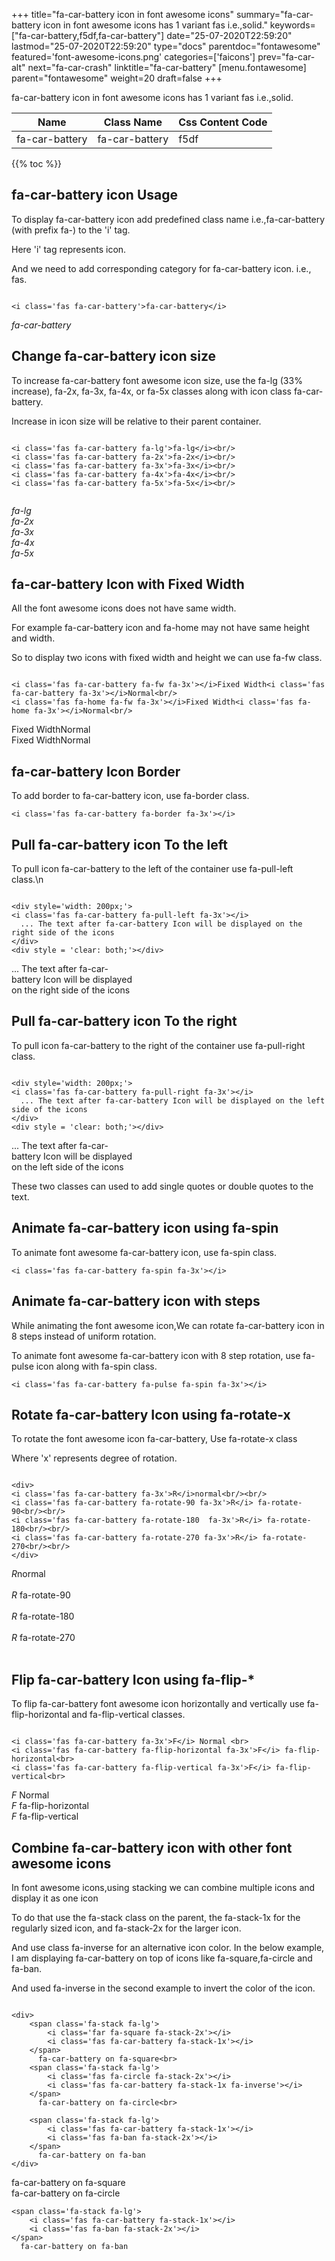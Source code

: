 +++
title="fa-car-battery icon in font awesome icons"
summary="fa-car-battery icon in font awesome icons has 1 variant fas i.e.,solid."
keywords=["fa-car-battery,f5df,fa-car-battery"]
date="25-07-2020T22:59:20"
lastmod="25-07-2020T22:59:20"
type="docs"
parentdoc="fontawesome"
featured='font-awesome-icons.png'
categories=['faicons']
prev="fa-car-alt"
next="fa-car-crash"
linktitle="fa-car-battery"
[menu.fontawesome]
parent="fontawesome"
weight=20
draft=false
+++


fa-car-battery icon in font awesome icons has 1 variant fas i.e.,solid.

<div class='table-responsive'><table class='table'><thead><tr><th>Name</th><th>Class Name</th><th>Css Content Code</th></tr></thead><tbody><tr><td>fa-car-battery</td><td>fa-car-battery</td><td>f5df</td></tr></tbody></table></div>


{{% toc %}}


## fa-car-battery icon Usage

To display fa-car-battery icon add predefined class name i.e.,fa-car-battery (with prefix fa-) to the 'i' tag.

Here 'i' tag represents icon.

And we need to add corresponding category for fa-car-battery icon. i.e., fas.


```

<i class='fas fa-car-battery'>fa-car-battery</i>
```

<i class='fas fa-car-battery'>fa-car-battery</i>




## Change fa-car-battery icon size
To increase fa-car-battery font awesome icon size, use the fa-lg (33% increase), fa-2x, fa-3x, fa-4x, or fa-5x classes along with icon class fa-car-battery.

Increase in icon size will be relative to their parent container. 

```

<i class='fas fa-car-battery fa-lg'>fa-lg</i><br/>
<i class='fas fa-car-battery fa-2x'>fa-2x</i><br/>
<i class='fas fa-car-battery fa-3x'>fa-3x</i><br/>
<i class='fas fa-car-battery fa-4x'>fa-4x</i><br/>
<i class='fas fa-car-battery fa-5x'>fa-5x</i><br/>
            
```

<i class='fas fa-car-battery fa-lg'>fa-lg</i><br/>
<i class='fas fa-car-battery fa-2x'>fa-2x</i><br/>
<i class='fas fa-car-battery fa-3x'>fa-3x</i><br/>
<i class='fas fa-car-battery fa-4x'>fa-4x</i><br/>
<i class='fas fa-car-battery fa-5x'>fa-5x</i><br/>
            



## fa-car-battery Icon with Fixed Width 

All the font awesome icons does not have same width.

For example fa-car-battery icon and fa-home may not have same height and width.

So to display two icons with fixed width and height we can use fa-fw class.


```

<i class='fas fa-car-battery fa-fw fa-3x'></i>Fixed Width<i class='fas fa-car-battery fa-3x'></i>Normal<br/>
<i class='fas fa-home fa-fw fa-3x'></i>Fixed Width<i class='fas fa-home fa-3x'></i>Normal<br/>
```

<i class='fas fa-car-battery fa-fw fa-3x'></i>Fixed Width<i class='fas fa-car-battery fa-3x'></i>Normal<br/>
<i class='fas fa-home fa-fw fa-3x'></i>Fixed Width<i class='fas fa-home fa-3x'></i>Normal<br/>



## fa-car-battery Icon Border 

To add border to fa-car-battery icon, use fa-border class.


```
<i class='fas fa-car-battery fa-border fa-3x'></i>

```
<i class='fas fa-car-battery fa-border fa-3x'></i>





## Pull fa-car-battery icon To the left

To pull icon fa-car-battery to the left of the container use fa-pull-left class.\n

```

<div style='width: 200px;'>
<i class='fas fa-car-battery fa-pull-left fa-3x'></i>
  ... The text after fa-car-battery Icon will be displayed on the right side of the icons
</div>
<div style = 'clear: both;'></div>
```

<div style='width: 200px;'>
<i class='fas fa-car-battery fa-pull-left fa-3x'></i>
  ... The text after fa-car-battery Icon will be displayed on the right side of the icons
</div>
<div style = 'clear: both;'></div>




## Pull fa-car-battery icon To the right
To pull icon fa-car-battery to the right of the container use fa-pull-right class.

```

<div style='width: 200px;'>
<i class='fas fa-car-battery fa-pull-right fa-3x'></i>
  ... The text after fa-car-battery Icon will be displayed on the left side of the icons
</div>
<div style = 'clear: both;'></div>
```

<div style='width: 200px;'>
<i class='fas fa-car-battery fa-pull-right fa-3x'></i>
  ... The text after fa-car-battery Icon will be displayed on the left side of the icons
</div>
<div style = 'clear: both;'></div>

These two classes can used to add single quotes or double quotes to the text.


## Animate fa-car-battery icon using fa-spin
To animate font awesome fa-car-battery icon, use fa-spin class.

```
<i class='fas fa-car-battery fa-spin fa-3x'></i>
```
<i class='fas fa-car-battery fa-spin fa-3x'></i>




## Animate fa-car-battery icon with steps
While animating the font awesome icon,We can rotate fa-car-battery icon in 8 steps instead of uniform rotation.

To animate font awesome fa-car-battery icon with 8 step rotation, use fa-pulse icon along with fa-spin class.


```
<i class='fas fa-car-battery fa-pulse fa-spin fa-3x'></i>

```
<i class='fas fa-car-battery fa-pulse fa-spin fa-3x'></i>





## Rotate fa-car-battery Icon using fa-rotate-x
To rotate the font awesome icon fa-car-battery, Use fa-rotate-x class

Where 'x' represents degree of rotation.


```

<div>
<i class='fas fa-car-battery fa-3x'>R</i>normal<br/><br/>
<i class='fas fa-car-battery fa-rotate-90 fa-3x'>R</i> fa-rotate-90<br/><br/> 
<i class='fas fa-car-battery fa-rotate-180  fa-3x'>R</i> fa-rotate-180<br/><br/> 
<i class='fas fa-car-battery fa-rotate-270 fa-3x'>R</i> fa-rotate-270<br/><br/>
</div>
```

<div>
<i class='fas fa-car-battery fa-3x'>R</i>normal<br/><br/>
<i class='fas fa-car-battery fa-rotate-90 fa-3x'>R</i> fa-rotate-90<br/><br/> 
<i class='fas fa-car-battery fa-rotate-180  fa-3x'>R</i> fa-rotate-180<br/><br/> 
<i class='fas fa-car-battery fa-rotate-270 fa-3x'>R</i> fa-rotate-270<br/><br/>
</div>




## Flip fa-car-battery Icon using fa-flip-*
To flip fa-car-battery font awesome icon horizontally and vertically use fa-flip-horizontal and fa-flip-vertical classes. 

```

<i class='fas fa-car-battery fa-3x'>F</i> Normal <br>
<i class='fas fa-car-battery fa-flip-horizontal fa-3x'>F</i> fa-flip-horizontal<br>
<i class='fas fa-car-battery fa-flip-vertical fa-3x'>F</i> fa-flip-vertical<br>
```

<i class='fas fa-car-battery fa-3x'>F</i> Normal <br>
<i class='fas fa-car-battery fa-flip-horizontal fa-3x'>F</i> fa-flip-horizontal<br>
<i class='fas fa-car-battery fa-flip-vertical fa-3x'>F</i> fa-flip-vertical<br>




## Combine fa-car-battery icon with other font awesome icons
In font awesome icons,using stacking we can combine multiple icons and display it as one icon 

To do that use the fa-stack class on the parent, the fa-stack-1x for the regularly sized icon, and fa-stack-2x for the larger icon.

And use class fa-inverse for an alternative icon color. 
In the below example, I am displaying fa-car-battery on top of icons like fa-square,fa-circle and fa-ban.

And used fa-inverse in the second example to invert the color of the icon.

```

<div>
    <span class='fa-stack fa-lg'>
        <i class='far fa-square fa-stack-2x'></i>
        <i class='fas fa-car-battery fa-stack-1x'></i>
    </span>
      fa-car-battery on fa-square<br>
    <span class='fa-stack fa-lg'>
        <i class='fas fa-circle fa-stack-2x'></i>
        <i class='fas fa-car-battery fa-stack-1x fa-inverse'></i>
    </span>
      fa-car-battery on fa-circle<br>

    <span class='fa-stack fa-lg'>
        <i class='fas fa-car-battery fa-stack-1x'></i>
        <i class='fas fa-ban fa-stack-2x'></i>
    </span>
      fa-car-battery on fa-ban
</div>
```

<div>
    <span class='fa-stack fa-lg'>
        <i class='far fa-square fa-stack-2x'></i>
        <i class='fas fa-car-battery fa-stack-1x'></i>
    </span>
      fa-car-battery on fa-square<br>
    <span class='fa-stack fa-lg'>
        <i class='fas fa-circle fa-stack-2x'></i>
        <i class='fas fa-car-battery fa-stack-1x fa-inverse'></i>
    </span>
      fa-car-battery on fa-circle<br>

    <span class='fa-stack fa-lg'>
        <i class='fas fa-car-battery fa-stack-1x'></i>
        <i class='fas fa-ban fa-stack-2x'></i>
    </span>
      fa-car-battery on fa-ban
</div>






